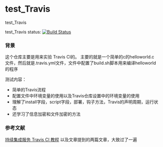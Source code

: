# test_Travis
test_Travis

test_Travis status: [![Build Status](https://travis-ci.org/jhlpotato/test_Travis.svg?branch=master)](https://travis-ci.org/jhlpotato/test_Travis)

### 背景
这个仓库主要是用来实验 Travis CI的。
主要的就是一个简单的c的helloworld.c文件，然后就是.travis.yml文件，文件中配置了build.sh脚本用来编译helloworld的程序

测试内容：
- 简单的Travis流程
- 配置文件中环境变量的使用以及Travis仓库设置中的环境变量的使用
- 理解了install字段，script字段，部署，钩子方法，Travis的声明周期，运行状态
- 还学习了信息加密和文件加密的方法

### 参考文献
[持续集成服务 Travis CI 教程](http://www.ruanyifeng.com/blog/2017/12/travis_ci_tutorial.html)
以及文章提到的两篇文章，大致过了一遍

